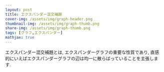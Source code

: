 ```yaml
---
layout: post
title: エクスパンダー混交補題
cover-img: /assets/img/graph-header.png
thumbnail-img: /assets/img/graph-thumb.png
share-img: /assets/img/graph-thumb.png
tags: [グラフ,エクスパンダー]
mathjax: true
---
```


エクスパンダー混交補題とは, エクスパンダーグラフの重要な性質であり, 直感的にいえばエクスパンダーグラフの辺は均一に散らばっていることを主張します.